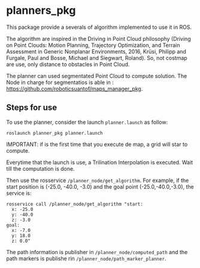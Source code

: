 # planners_pkg
This package provide a severals of algorithm implemented to use it in ROS.

The algorithm are inspired in the Driving in Point Cloud philosophy (Driving on Point Clouds: Motion Planning, Trajectory Optimization, and Terrain Assessment in Generic Nonplanar Environments, 2016, Krüsi, Philipp and Furgale, Paul and Bosse, Michael and Siegwart, Roland). So, not costmap are use, only distance to obstacles in Point Cloud.

The planner can used segmentated Point Cloud to compute solution. The Node in charge for segmentatios is able in : https://github.com/roboticsuantof/maps_manager_pkg. 

## Steps for use

To use the planner, consider the launch ```planner.launch``` as follow:

```
roslaunch planner_pkg planner.launch
```

IMPORTANT: if is the first time that you execute de map, a grid will star to compute.

Everytime that the launch is use, a Trilination Interpolation is executed. Wait till the computation is done.

Then use the rosservice ```/planner_node/get_algorithm```. For example, if the start position is (-25.0, -40.0, -3.0) and the goal point (-25.0,-40.0,-3.0), the service is:

```
rosservice call /planner_node/get_algorithm "start:
  x: -25.0
  y: -40.0
  z: -3.0
goal:
  x: -7.0
  y: 18.0
  z: 0.0" 
```
The path information is publisher in ```/planner_node/computed_path``` and the path markers is publishe rin ```/planner_node/path_marker_planner```.

